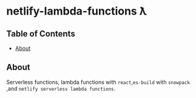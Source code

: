# netlify-lambda-functions ƛ

## Table of Contents

- [About](#about)

## About <a name = "about"></a>

Serverless functions, lambda functions with `react`,`es-build` with `snowpack` ,and `netlify serverless lambda functions`.

